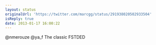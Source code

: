 ```yaml
---
layout: status
originalUrl: 'https://twitter.com/marcgg/status/291938020502933504'
isReply: true
date: 2013-01-17 16:00:22
---
```


@nmerouze @ya_f The classic FSTDED
